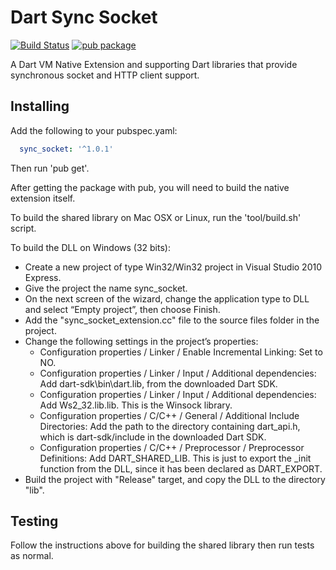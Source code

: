 Dart Sync Socket
================

[![Build Status](https://travis-ci.org/google/dart-sync-socket.svg?branch=master)](https://travis-ci.org/google/dart-sync-socket)
[![pub package](https://img.shields.io/pub/v/sync_socket.svg)](https://pub.dartlang.org/packages/sync_socket)

A Dart VM Native Extension and supporting Dart libraries that provide
synchronous socket and HTTP client support.

Installing
----------

Add the following to your pubspec.yaml:
```YAML
  sync_socket: '^1.0.1'
```

Then run 'pub get'.

After getting the package with pub, you will need to build the native extension itself.

To build the shared library on Mac OSX or Linux, run the 'tool/build.sh' script.

To build the DLL on Windows (32 bits):
  - Create a new project of type Win32/Win32 project in Visual Studio 2010 Express.
  - Give the project the name sync_socket.
  - On the next screen of the wizard, change the application type to DLL and select “Empty project”, then choose Finish.
  - Add the "sync_socket_extension.cc" file to the source files folder in the project.
  - Change the following settings in the project’s properties:
     - Configuration properties / Linker / Enable Incremental Linking: Set to NO.
     - Configuration properties / Linker / Input / Additional dependencies: Add dart-sdk\bin\dart.lib, from the downloaded Dart SDK.
     - Configuration properties / Linker / Input / Additional dependencies: Add Ws2_32.lib.lib. This is the Winsock library.
     - Configuration properties / C/C++ / General / Additional Include Directories: Add the path to the directory containing dart_api.h, which is dart-sdk/include in the downloaded Dart SDK.
     - Configuration properties / C/C++ / Preprocessor / Preprocessor Definitions: Add DART_SHARED_LIB. This is just to export the _init function from the DLL, since it has been declared as DART_EXPORT.
  - Build the project with "Release" target, and copy the DLL to the directory "lib".

Testing
-------

Follow the instructions above for building the shared library then run tests
as normal.
